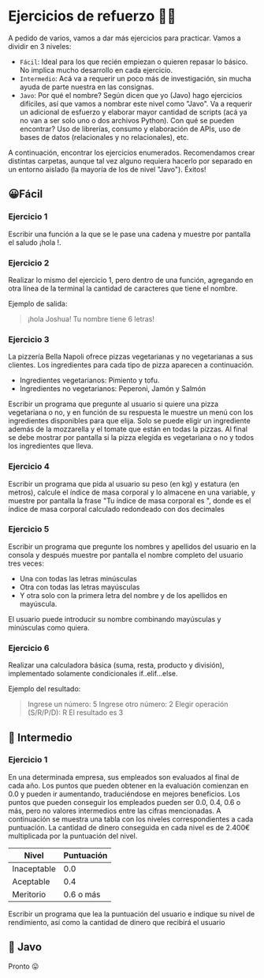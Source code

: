 # Ejercicios de refuerzo 💪🏼

A pedido de varios, vamos a dar más ejercicios para practicar. Vamos a dividir en 3 niveles:

- `Fácil`: Ideal para los que recién empiezan o quieren repasar lo básico. No implica mucho desarrollo en cada ejercicio.
- `Intermedio`: Acá va a requerir un poco más de investigación, sin mucha ayuda de parte nuestra en las consignas.
- `Javo`: Por qué el nombre? Según dicen que yo (Javo) hago ejercicios difíciles, así que vamos a nombrar este nivel como "Javo". Va a requerir un adicional de esfuerzo y elaborar mayor cantidad de scripts (acá ya no van a ser solo uno o dos archivos Python). Con qué se pueden encontrar? Uso de librerías, consumo y elaboración de APIs, uso de bases de datos (relacionales y no relacionales), etc.

A continuación, encontrar los ejercicios enumerados. Recomendamos crear distintas carpetas, aunque tal vez alguno requiera hacerlo por separado en un entorno aislado (la mayoría de los de nivel "Javo"). Éxitos!

## 😀Fácil

### Ejercicio 1
Escribir una función a la que se le pase una cadena <nombre> y muestre por pantalla el saludo ¡hola <nombre>!.

### Ejercicio 2
Realizar lo mismo del ejercicio 1, pero dentro de una función, agregando en otra línea de la terminal la cantidad de caracteres que tiene el nombre.

Ejemplo de salida:
> ¡hola Joshua!
> Tu nombre tiene 6 letras!

### Ejercicio 3
La pizzería Bella Napoli ofrece pizzas vegetarianas y no vegetarianas a sus clientes. Los ingredientes para cada tipo de pizza aparecen a continuación.

- Ingredientes vegetarianos: Pimiento y tofu.
- Ingredientes no vegetarianos: Peperoni, Jamón y Salmón

Escribir un programa que pregunte al usuario si quiere una pizza vegetariana o no, y en función de su respuesta le muestre un menú con los ingredientes disponibles para que elija. Solo se puede eligir un ingrediente además de la mozzarella y el tomate que están en todas la pizzas. Al final se debe mostrar por pantalla si la pizza elegida es vegetariana o no y todos los ingredientes que lleva.

### Ejercicio 4
Escribir un programa que pida al usuario su peso (en kg) y estatura (en metros), calcule el índice de masa corporal y lo almacene en una variable, y muestre por pantalla la frase "Tu índice de masa corporal es <imc>", donde <imc> es el índice de masa corporal calculado redondeado con dos decimales

### Ejercicio 5
Escribir un programa que pregunte los nombres y apellidos del usuario en la consola y después muestre por pantalla el nombre completo del usuario tres veces:

- Una con todas las letras minúsculas
- Otra con todas las letras mayúsculas
- Y otra solo con la primera letra del nombre y de los apellidos en mayúscula.

El usuario puede introducir su nombre combinando mayúsculas y minúsculas como quiera.

### Ejercicio 6
Realizar una calculadora básica (suma, resta, producto y división), implementado solamente condicionales if..elif...else.

Ejemplo del resultado:
> Ingrese un número: 5
> Ingrese otro número: 2
> Elegir operación (S/R/P/D): R
> El resultado es 3


## 🤨 Intermedio

### Ejercicio 1
En una determinada empresa, sus empleados son evaluados al final de cada año. Los puntos que pueden obtener en la evaluación comienzan en 0.0 y pueden ir aumentando, traduciéndose en mejores beneficios. Los puntos que pueden conseguir los empleados pueden ser 0.0, 0.4, 0.6 o más, pero no valores intermedios entre las cifras mencionadas. A continuación se muestra una tabla con los niveles correspondientes a cada puntuación. La cantidad de dinero conseguida en cada nivel es de 2.400€ multiplicada por la puntuación del nivel.

| Nivel        |   Puntuación |
|--------------|--------------|
| Inaceptable  |   0.0        |
| Aceptable    |   0.4        |
| Meritorio    |   0.6 o más  |

Escribir un programa que lea la puntuación del usuario e indique su nivel de rendimiento, así como la cantidad de dinero que recibirá el usuario

## 🤯 Javo

Pronto 😛